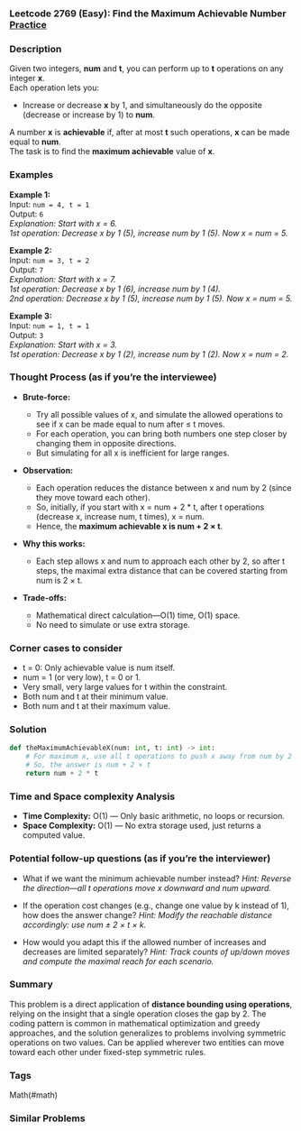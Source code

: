### Leetcode 2769 (Easy): Find the Maximum Achievable Number [Practice](https://leetcode.com/problems/find-the-maximum-achievable-number)

### Description  
Given two integers, **num** and **t**, you can perform up to **t** operations on any integer **x**.  
Each operation lets you:
- Increase or decrease **x** by 1, and simultaneously do the opposite (decrease or increase by 1) to **num**.

A number **x** is **achievable** if, after at most **t** such operations, **x** can be made equal to **num**.  
The task is to find the **maximum achievable** value of **x**.

### Examples  

**Example 1:**  
Input: `num = 4, t = 1`  
Output: `6`  
*Explanation: Start with x = 6.  
1st operation: Decrease x by 1 (5), increase num by 1 (5). Now x = num = 5.*

**Example 2:**  
Input: `num = 3, t = 2`  
Output: `7`  
*Explanation: Start with x = 7.  
1st operation: Decrease x by 1 (6), increase num by 1 (4).  
2nd operation: Decrease x by 1 (5), increase num by 1 (5). Now x = num = 5.*

**Example 3:**  
Input: `num = 1, t = 1`  
Output: `3`  
*Explanation: Start with x = 3.  
1st operation: Decrease x by 1 (2), increase num by 1 (2). Now x = num = 2.*

### Thought Process (as if you’re the interviewee)  
- **Brute-force:**  
  - Try all possible values of x, and simulate the allowed operations to see if x can be made equal to num after ≤ t moves.  
  - For each operation, you can bring both numbers one step closer by changing them in opposite directions.
  - But simulating for all x is inefficient for large ranges.

- **Observation:**  
  - Each operation reduces the distance between x and num by 2 (since they move toward each other).
  - So, initially, if you start with x = num + 2 \* t, after t operations (decrease x, increase num, t times), x = num.
  - Hence, the **maximum achievable x is num + 2 × t**.

- **Why this works:**  
  - Each step allows x and num to approach each other by 2, so after t steps, the maximal extra distance that can be covered starting from num is 2 × t.

- **Trade-offs:**  
  - Mathematical direct calculation—O(1) time, O(1) space.
  - No need to simulate or use extra storage.

### Corner cases to consider  
- t = 0: Only achievable value is num itself.
- num = 1 (or very low), t = 0 or 1.
- Very small, very large values for t within the constraint.
- Both num and t at their minimum value.
- Both num and t at their maximum value.

### Solution

```python
def theMaximumAchievableX(num: int, t: int) -> int:
    # For maximum x, use all t operations to push x away from num by 2 × t
    # So, the answer is num + 2 × t
    return num + 2 * t
```

### Time and Space complexity Analysis  

- **Time Complexity:** O(1) — Only basic arithmetic, no loops or recursion.
- **Space Complexity:** O(1) — No extra storage used, just returns a computed value.

### Potential follow-up questions (as if you’re the interviewer)  

- What if we want the minimum achievable number instead?
  *Hint: Reverse the direction—all t operations move x downward and num upward.*

- If the operation cost changes (e.g., change one value by k instead of 1), how does the answer change?
  *Hint: Modify the reachable distance accordingly: use num ± 2 × t × k.*

- How would you adapt this if the allowed number of increases and decreases are limited separately?
  *Hint: Track counts of up/down moves and compute the maximal reach for each scenario.*

### Summary
This problem is a direct application of **distance bounding using operations**, relying on the insight that a single operation closes the gap by 2. The coding pattern is common in mathematical optimization and greedy approaches, and the solution generalizes to problems involving symmetric operations on two values. Can be applied wherever two entities can move toward each other under fixed-step symmetric rules.

### Tags
Math(#math)

### Similar Problems
